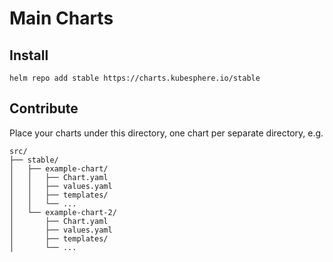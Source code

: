 # Main Charts

## Install

```shell
helm repo add stable https://charts.kubesphere.io/stable
```

## Contribute

Place your charts under this directory, one chart per separate directory, e.g.

```shell
src/
├── stable/
│   ├── example-chart/
│   │   ├── Chart.yaml
│   │   ├── values.yaml
│   │   ├── templates/
│   │   └── ...
│   └── example-chart-2/
│       ├── Chart.yaml
│       ├── values.yaml
│       ├── templates/
│       └── ...
```

